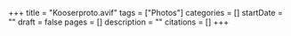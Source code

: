 +++
title = "Kooserproto.avif"
tags = ["Photos"]
categories = []
startDate = ""
draft = false
pages = []
description = ""
citations = []
+++
